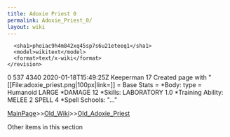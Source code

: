 ```yaml
---
title: Adoxie Priest 0
permalink: Adoxie_Priest_0/
layout: wiki
---
```


      <sha1>phoiac9h4m842xq45sp7s6u21eteeq1</sha1>
      <model>wikitext</model>
      <format>text/x-wiki</format>
    </revision>
  </page>
  <page>
    <title>Adoxie Priest</title>
    <ns>0</ns>
    <id>537</id>
    <revision>
      <id>4340</id>
      <timestamp>2020-01-18T15:49:25Z</timestamp>
      <contributor>
        <username>Keeperman</username>
        <id>17</id>
      </contributor>
      <comment>Created page with &quot;[[File:adoxie_priest.png|100px|link=]]  = Base Stats = *Body: type = Humanoid LARGE  *DAMAGE 12  *Skills: LABORATORY 1.0  *Training Ability: MELEE 2 SPELL 4  *Spell Schools: &quot;...&quot;</comment>
      

[MainPage](/keeperrl_wiki/ "wikilink")>>[Old_Wiki](/keeperrl_wiki/Old_Wiki "wikilink")>>[Old_Adoxie_Priest](/keeperrl_wiki/Old_Adoxie_Priest "wikilink")

Other items in this section

